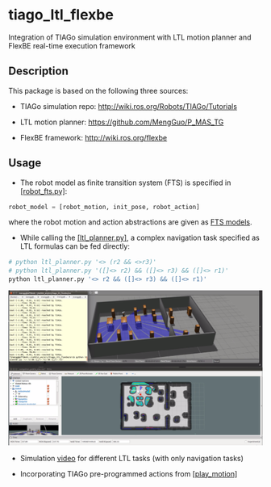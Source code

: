 # tiago_ltl_flexbe

Integration of TIAGo simulation environment with LTL motion planner and FlexBE real-time execution framework

## Description

This package is based on the following three sources:

* TIAGo simulation repo: http://wiki.ros.org/Robots/TIAGo/Tutorials

* LTL motion planner: https://github.com/MengGuo/P_MAS_TG

* FlexBE framework: http://wiki.ros.org/flexbe

## Usage 

- The robot model as finite transition system (FTS) is specified in [\[robot_fts.py\]](https://github.com/MengGuo/tiago_ltl_flexbe/blob/master/src/robot_fts.py):

```python
robot_model = [robot_motion, init_pose, robot_action]

```

   where the robot motion and action abstractions are given as [FTS models](https://github.com/MengGuo/tiago_ltl_flexbe/blob/master/src/ltl_tools/ts.py). 


- While calling the [\[ltl_planner.py\]](https://github.com/MengGuo/tiago_ltl_flexbe/blob/master/src/ltl_planner.py), a complex navigation task specified as LTL formulas can be fed directly:

```python
# python ltl_planner.py '<> (r2 && <>r3)'
# python ltl_planner.py '([]<> r2) && ([]<> r3) && ([]<> r1)'
python ltl_planner.py '<> r2 && ([]<> r3) && ([]<> r1)'
```

  <p align="center">  
  <img src="https://github.com/MengGuo/tiago_ltl_flexbe/blob/master/src/figures/tiago_ltl_flexbe.png" width="800"/>
  </p>

- Simulation [video](https://vimeo.com/215800825) for different LTL tasks (with only navigation tasks)

- Incorporating TIAGo pre-programmed actions from [\[play_motion\]](http://wiki.ros.org/Robots/TIAGo/Tutorials/motions/play_motion)

